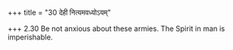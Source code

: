 +++
title = "30 देही नित्यमवध्योऽयम्"

+++
2.30 Be not anxious about these armies. The Spirit in man is
imperishable.
